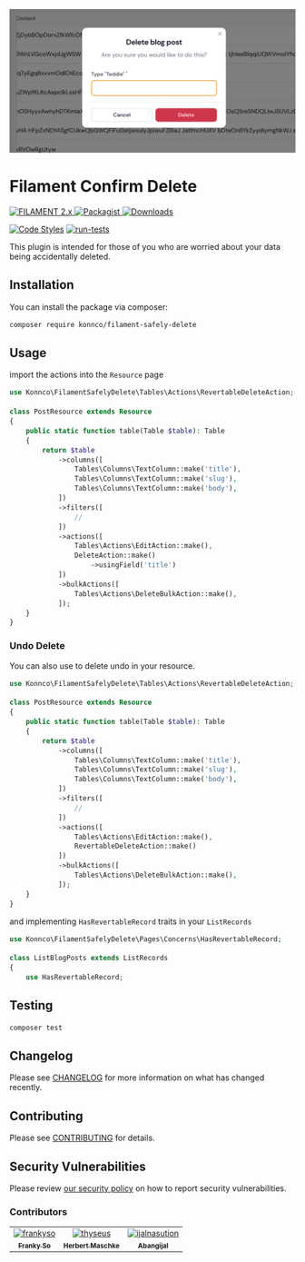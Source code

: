 ![Screenshot of Login](./art/screenshot.png)

# Filament Confirm Delete

<a href="https://filamentadmin.com/docs/2.x/admin/installation">
    <img alt="FILAMENT 2.x" src="https://img.shields.io/badge/FILAMENT-2.x-EBB304">
</a>
<a href="https://packagist.org/packages/konnco/filament-safely-delete">
    <img alt="Packagist" src="https://img.shields.io/packagist/v/konnco/filament-safely-delete.svg?logo=packagist">
</a>
<a href="https://packagist.org/packages/konnco/filament-safely-delete">
    <img alt="Downloads" src="https://img.shields.io/packagist/dt/konnco/filament-safely-delete.svg" >
</a>

[![Code Styles](https://github.com/konnco/filament-safely-delete/actions/workflows/php-cs-fixer.yml/badge.svg)](https://github.com/konnco/filament-safely-delete/actions/workflows/php-cs-fixer.yml)
[![run-tests](https://github.com/konnco/filament-safely-delete/actions/workflows/run-tests.yml/badge.svg)](https://github.com/konnco/filament-safely-delete/actions/workflows/run-tests.yml)

This plugin is intended for those of you who are worried about your data being accidentally deleted.

## Installation

You can install the package via composer:

```bash
composer require konnco/filament-safely-delete
```

## Usage

import the actions into the `Resource` page

```php
use Konnco\FilamentSafelyDelete\Tables\Actions\RevertableDeleteAction;

class PostResource extends Resource
{
    public static function table(Table $table): Table
    {
        return $table
            ->columns([
                Tables\Columns\TextColumn::make('title'),
                Tables\Columns\TextColumn::make('slug'),
                Tables\Columns\TextColumn::make('body'),
            ])
            ->filters([
                //
            ])
            ->actions([
                Tables\Actions\EditAction::make(),
                DeleteAction::make()
                    ->usingField('title')
            ])
            ->bulkActions([
                Tables\Actions\DeleteBulkAction::make(),
            ]);
    }
}
```

### Undo Delete
You can also use to delete undo in your resource.

```php
use Konnco\FilamentSafelyDelete\Tables\Actions\RevertableDeleteAction;

class PostResource extends Resource
{
    public static function table(Table $table): Table
    {
        return $table
            ->columns([
                Tables\Columns\TextColumn::make('title'),
                Tables\Columns\TextColumn::make('slug'),
                Tables\Columns\TextColumn::make('body'),
            ])
            ->filters([
                //
            ])
            ->actions([
                Tables\Actions\EditAction::make(),
                RevertableDeleteAction::make()
            ])
            ->bulkActions([
                Tables\Actions\DeleteBulkAction::make(),
            ]);
    }
}
```

and implementing `HasRevertableRecord` traits in your `ListRecords`
```php
use Konnco\FilamentSafelyDelete\Pages\Concerns\HasRevertableRecord;

class ListBlogPosts extends ListRecords
{
    use HasRevertableRecord;
```


## Testing

```bash
composer test
```

## Changelog

Please see [CHANGELOG](CHANGELOG.md) for more information on what has changed recently.

## Contributing

Please see [CONTRIBUTING](https://github.com/konnco/.github/blob/main/CONTRIBUTING.md) for details.

## Security Vulnerabilities

Please review [our security policy](../../security/policy) on how to report security vulnerabilities.

### Contributors

<!-- readme: contributors -start -->
<table>
<tr>
    <td align="center">
        <a href="https://github.com/frankyso">
            <img src="https://avatars.githubusercontent.com/u/5705520?v=4" width="100;" alt="frankyso"/>
            <br />
            <sub><b>Franky So</b></sub>
        </a>
    </td>
    <td align="center">
        <a href="https://github.com/thyseus">
            <img src="https://avatars.githubusercontent.com/u/654271?v=4" width="100;" alt="thyseus"/>
            <br />
            <sub><b>Herbert Maschke</b></sub>
        </a>
    </td>
    <td align="center">
        <a href="https://github.com/ijalnasution">
            <img src="https://avatars.githubusercontent.com/u/17308059?v=4" width="100;" alt="ijalnasution"/>
            <br />
            <sub><b>Abangijal</b></sub>
        </a>
    </td></tr>
</table>
<!-- readme: contributors -end -->
